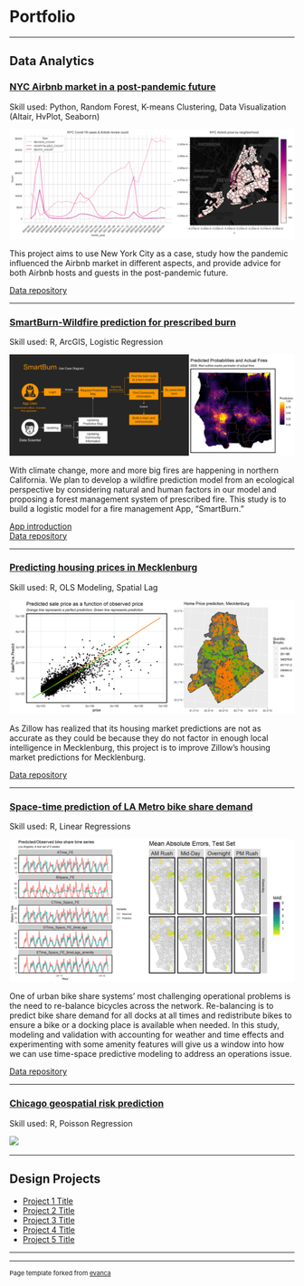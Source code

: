 # Portfolio

---

## Data Analytics

### [NYC Airbnb market in a post-pandemic future](https://shujingyi.github.io/NYC-Airbnb-blog/)
Skill used: Python, Random Forest, K-means Clustering, Data Visualization (Altair, HvPlot, Seaborn)

<img src="images/Airbnb.jpg?raw=true"/>

This project aims to use New York City as a case, study how the pandemic influenced the Airbnb market in different aspects, and provide advice for both Airbnb hosts and guests in the post-pandemic future.

[Data repository](https://github.com/ShujingYi/NYC-Airbnb-market-in-a-post-pandemic-future)

---
### [SmartBurn-Wildfire prediction for prescribed burn](https://htmlpreview.github.io/?https://github.com/ShujingYi/California-Wildfire/blob/main/Wildfire_Shujing%20%26%20Yuehui.html)  

Skill used: R, ArcGIS, Logistic Regression

<img src="images/wildfire.jpg?raw=true"/>

With climate change, more and more big fires are happening in northern California. We plan to develop a wildfire prediction model from an ecological perspective by considering natural and human factors in our model and proposing a forest management system of prescribed fire. This study is to build a logistic model for a fire management App, “SmartBurn.” 

[App introduction](https://youtu.be/mcidHTk65sk)                 
[Data repository](https://github.com/ShujingYi/California-Wildfire)

---
### [Predicting housing prices in Mecklenburg](https://htmlpreview.github.io/?https://github.com/ShujingYi/Midterm-Predicting-Housing-Prices/blob/main/opendata_wrangling_SY_Final.html)  
Skill used: R, OLS Modeling, Spatial Lag

<img src="images/housing.jpg?raw=true"/>

As Zillow has realized that its housing market predictions are not as accurate as they could be because they do not factor in enough local intelligence in Mecklenburg, this project is to improve Zillow’s housing market predictions for Mecklenburg.

[Data repository](https://github.com/ShujingYi/Midterm-Predicting-Housing-Prices)

---
### [Space-time prediction of LA Metro bike share demand](https://htmlpreview.github.io/?https://github.com/ShujingYi/LA-bike-share-prediction/blob/main/Bike_Share_Time_Space_2019_SY.html)  
Skill used: R, Linear Regressions

<img src="images/bike_share.jpg?raw=true"/>

One of urban bike share systems’ most challenging operational problems is the need to re-balance bicycles across the network. Re-balancing is to predict bike share demand for all docks at all times and redistribute bikes to ensure a bike or a docking place is available when needed. In this study, modeling and validation with accounting for weather and time effects and experimenting with some amenity features will give us a window into how we can use time-space predictive modeling to address an operations issue.

[Data repository](https://github.com/ShujingYi/LA-bike-share-prediction)

---
### [Chicago geospatial risk prediction](https://htmlpreview.github.io/?https://github.com/ShujingYi/Chicago-geospatial-risk-prediction/blob/main/Chicago%20geospatial%20risk%20prediction.html)  
Skill used: R, Poisson Regression

<img src="images/Chicago.jpg?raw=true"/>



---

## Design Projects

- [Project 1 Title](http://example.com/)
- [Project 2 Title](http://example.com/)
- [Project 3 Title](http://example.com/)
- [Project 4 Title](http://example.com/)
- [Project 5 Title](http://example.com/)

---




---
<p style="font-size:11px">Page template forked from <a href="https://github.com/evanca/quick-portfolio">evanca</a></p>
<!-- Remove above link if you don't want to attibute -->
